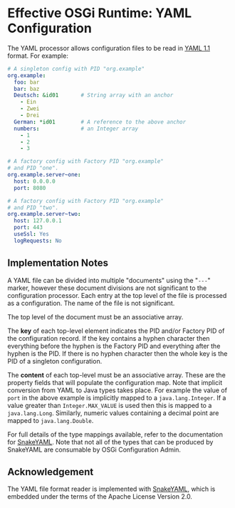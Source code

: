 Effective OSGi Runtime: YAML Configuration
==========================================

The YAML processor allows configuration files to be read in
[YAML 1.1][1] format. For example:

```yaml
# A singleton config with PID "org.example"
org.example:
  foo: bar
  bar: baz
  Deutsch: &id01       # String array with an anchor
    - Ein
    - Zwei
    - Drei
  German: *id01        # A reference to the above anchor
  numbers:             # an Integer array
    - 1
    - 2
    - 3

# A factory config with Factory PID "org.example"
# and PID "one".
org.example.server~one:
  host: 0.0.0.0
  port: 8080

# A factory config with Factory PID "org.example"
# and PID "two".
org.example.server~two:
  host: 127.0.0.1
  port: 443
  useSsl: Yes
  logRequests: No
```

Implementation Notes
--------------------

A YAML file can be divided into multiple "documents" using the "`---`" marker,
however these document divisions are not significant to the configuration
processor. Each entry at the top level of the file is processed as a
configuration. The name of the file is not significant.

The top level of the document must be an associative array.

The **key** of each top-level element indicates the PID and/or Factory PID of the
configuration record. If the key contains a hyphen character then everything
before the hyphen is the Factory PID and everything after the hyphen is the PID.
If there is no hyphen character then the whole key is the PID of a singleton
configuration.

The **content** of each top-level must be an associative array. These are the
property fields that will populate the configuration map. Note that implicit
conversion from YAML to Java types takes place. For example the value of `port`
in the above example is implicitly mapped to a `java.lang.Integer`. If a value
greater than `Integer.MAX_VALUE` is used then this is mapped to a
`java.lang.Long`. Similarly, numeric values containing a decimal point are
mapped to `java.lang.Double`.

For full details of the type mappings available, refer to the documentation for
[SnakeYAML][2]. Note that not all of the
types that can be produced by SnakeYAML are consumable by OSGi Configuration
Admin.

Acknowledgement
---------------

The YAML file format reader is implemented with [SnakeYAML][2], which is
embedded under the terms of the Apache License Version 2.0.

[1]: http://yaml.org/
     "YAML Ain't Markup Language"

[2]: https://bitbucket.org/asomov/snakeyaml
     "SnakeYAML parser for Java"
